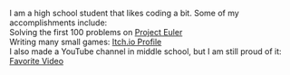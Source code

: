 I am a high school student that likes coding a bit.
Some of my accomplishments include:
<br>
Solving the first 100 problems on <a href="projecteuler.net">Project Euler</a>
<br>
Writing many small games: <a href="hawslc.itch.io">Itch.io Profile</a>
<br>
I also made a YouTube channel in middle school, but I am still proud of it: <a href="https://www.youtube.com/watch?v=jfb0B6sR6Z4">Favorite Video</a>

